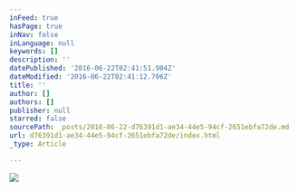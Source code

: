 ```yaml
---
inFeed: true
hasPage: true
inNav: false
inLanguage: null
keywords: []
description: ''
datePublished: '2016-06-22T02:41:51.904Z'
dateModified: '2016-06-22T02:41:12.706Z'
title: ''
author: []
authors: []
publisher: null
starred: false
sourcePath: _posts/2016-06-22-d76391d1-ae34-44e5-94cf-2651ebfa72de.md
url: d76391d1-ae34-44e5-94cf-2651ebfa72de/index.html
_type: Article

---
```

![](https://the-grid-user-content.s3-us-west-2.amazonaws.com/c1a35ce0-8990-4042-8ab0-0a706bf7b7e0.jpg)
